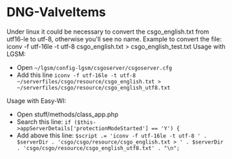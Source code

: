 # DNG-ValveItems

Under linux it could be necessary to convert the csgo_english.txt from utf16-le to utf-8, otherwise you'll see no name.
Example to convert the file: iconv -f utf-16le -t utf-8 csgo_english.txt > csgo_english_test.txt
Usage with LGSM:
 - Open `~/lgsm/config-lgsm/csgoserver/csgoserver.cfg`
 - Add this line `iconv -f utf-16le -t utf-8 ~/serverfiles/csgo/resource/csgo_english.txt > ~/serverfiles/csgo/resource/csgo_english_utf8.txt`

Usage with Easy-WI:
 - Open stuff/methods/class_app.php
 - Search this line: `if ($this->appServerDetails['protectionModeStarted'] == 'Y') {`
 - Add above this line: `$script .= 'iconv -f utf-16le -t utf-8 ' . $serverDir . 'csgo/csgo/resource/csgo_english.txt > ' . $serverDir . 'csgo/csgo/resource/csgo_english_utf8.txt' . "\n";`